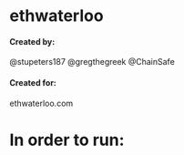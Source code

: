 # ethwaterloo

#### Created by:
@stupeters187
@gregthegreek
@ChainSafe

#### Created for:
ethwaterloo.com

# In order to run:
